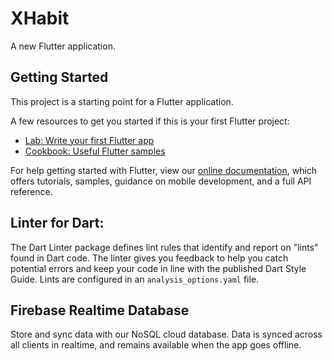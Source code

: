 # XHabit

A new Flutter application.

## Getting Started

This project is a starting point for a Flutter application.

A few resources to get you started if this is your first Flutter project:

- [Lab: Write your first Flutter app](https://flutter.dev/docs/get-started/codelab)
- [Cookbook: Useful Flutter samples](https://flutter.dev/docs/cookbook)

For help getting started with Flutter, view our
[online documentation](https://flutter.dev/docs), which offers tutorials,
samples, guidance on mobile development, and a full API reference.

## Linter for Dart: 
The Dart Linter package defines lint rules that identify and report on "lints" found in Dart code.
The linter gives you feedback to help you catch potential errors and keep your code in line with the published Dart Style Guide.
Lints are configured in an `analysis_options.yaml` file.

## Firebase Realtime Database
Store and sync data with our NoSQL cloud database. Data is synced across all clients in realtime, and remains available when the app goes offline.
